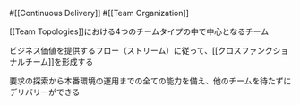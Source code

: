 #[[Continuous Delivery]] #[[Team Organization]]

[[Team Topologies]]における4つのチームタイプの中で中心となるチーム

ビジネス価値を提供するフロー（ストリーム）に従って、[[クロスファンクショナルチーム]]を形成する

要求の探索から本番環境の運用までの全ての能力を備え、他のチームを待たずにデリバリーができる